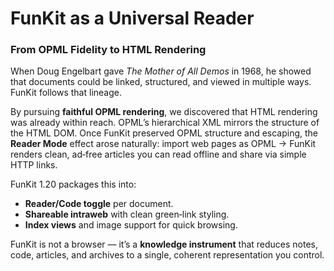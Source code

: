 # FunKit as a Universal Reader
### From OPML Fidelity to HTML Rendering

When Doug Engelbart gave *The Mother of All Demos* in 1968, he showed that documents could be linked, structured, and viewed in multiple ways. FunKit follows that lineage.

By pursuing **faithful OPML rendering**, we discovered that HTML rendering was already within reach. OPML’s hierarchical XML mirrors the structure of the HTML DOM. Once FunKit preserved OPML structure and escaping, the **Reader Mode** effect arose naturally: import web pages as OPML → FunKit renders clean, ad‑free articles you can read offline and share via simple HTTP links.

FunKit 1.20 packages this into:
- **Reader/Code toggle** per document.
- **Shareable intraweb** with clean green‑link styling.
- **Index views** and image support for quick browsing.

FunKit is not a browser — it’s a **knowledge instrument** that reduces notes, code, articles, and archives to a single, coherent representation you control.
